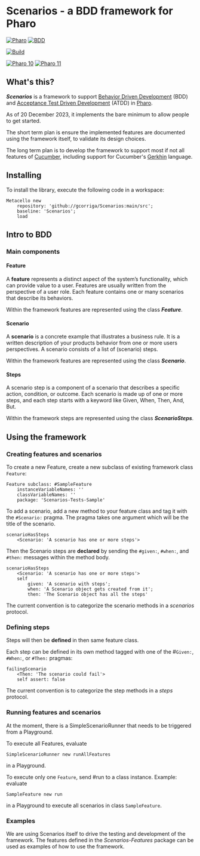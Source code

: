 # Scenarios - a BDD framework for Pharo
[![Pharo](https://img.shields.io/static/v1?style=for-the-badge&message=Pharo&color=3297d4&logo=Harbor&logoColor=FFFFFF&label=)](https://www.pharo.org) 
[![BDD](https://img.shields.io/static/v1?style=for-the-badge&message=BDD&color=044a64&logo=BDD&logoColor=FFFFFF&label=)](https://en.wikipedia.org/wiki/Behavior-driven_development)

[![Build](https://github.com/gcorriga/Scenarios/actions/workflows/build.yml/badge.svg)](https://github.com/gcorriga/Scenarios/actions/workflows/build.yml)

[![Pharo 10](https://img.shields.io/badge/Pharo-10-%23aac9ff.svg)](https://pharo.org/download)
[![Pharo 11](https://img.shields.io/badge/Pharo-11-%23aac9ff.svg)](https://pharo.org/download)

## What's this?
**_Scenarios_** is a framework to support [Behavior Driven Development](https://en.wikipedia.org/wiki/Behavior-driven_development) (BDD) and [Acceptance Test Driven Development](https://en.wikipedia.org/wiki/Acceptance_test-driven_development) (ATDD) in [Pharo](https://www.pharo.org).

As of 20 December 2023, it implements the bare minimum to allow people to get started.

The short term plan is ensure the implemented features are documented using the framework itself, to validate its design choices.

The long term plan is to develop the framework to support most if not all features of [Cucumber](https://cucumber.io/), including support for Cucumber's [Gerkhin](https://cucumber.io/docs/gherkin/) language.

## Installing
To install the library, execute the following code in a workspace:

```Smalltalk
Metacello new
    repository: 'github://gcorriga/Scenarios:main/src';
    baseline: 'Scenarios';
    load
```
## Intro to BDD 
### Main components
#### Feature
A **feature** represents a distinct aspect of the system’s functionality, which can provide value to a user. Features are usually written from the perspective of a user role. Each feature contains one or many scenarios that describe its behaviors.

Within the framework features are represented using the class **_Feature_**.

#### Scenario
A **scenario** is a concrete example that illustrates a business rule. It is a written description of your products behavior from one or more users perspectives. A scenario consists of a list of (scenario) steps.

Within the framework features are represented using the class **_Scenario_**.

#### Steps
A scenario step is a component of a scenario that describes a specific action, condition, or outcome. Each scenario is made up of one or more steps, and each step starts with a keyword like Given, When, Then, And, But.

Within the framework steps are represented using the class **_ScenarioSteps_**.

## Using the framework

### Creating features and scenarios
To create a new Feature, create a new subclass of existing framework class `Feature`:

```Smalltalk
Feature subclass: #SampleFeature
	instanceVariableNames: ''
	classVariableNames: ''
	package: 'Scenarios-Tests-Sample'
```

To add a scenario, add a new method to your feature class and tag it with the `#Scenario:` pragma. The pragma takes one argument which will be the title of the scenario.

```Smalltalk
scenarioHasSteps
	<Scenario: 'A scenario has one or more steps'>
```

Then the Scenario steps are **declared** by sending the `#given:`, `#when:`, and `#then:` messages within the method body.

```Smalltalk
scenarioHasSteps
	<Scenario: 'A scenario has one or more steps'>
	self
		given: 'A scenario with steps';
		when: 'A Scenario object gets created from it';
		then: 'The Scenario object has all the steps'
```
The current convention is to categorize the scenario methods in a _scenarios_ protocol.

### Defining steps
Steps will then be **defined** in then same feature class.

Each step can be defined in its own method tagged with one of the #`Given:`, `#When:`, or `#Then:` pragmas:

```Smalltalk
failingScenario
	<Then: 'The scenario could fail'>
	self assert: false
```
The current convention is to categorize the step methods in a _steps_ protocol.

### Running features and scenarios
At the moment, there is a SimpleScenarioRunner that needs to be triggered from a Playground.

To execute all Features, evaluate 

```Smalltalk
SimpleScenarioRunner new runAllFeatures 
```

in a Playground. 

To execute only one `Feature`, send #run to a class instance. 
Example: evaluate 

```Smalltalk
SampleFeature new run
``` 

in a Playground to execute all scenarios in class `SampleFeature`.

### Examples
We are using Scenarios itself to drive the testing and development of the framework. The features defined in the _Scenarios-Features_ package can be used as examples of how to use the framework.
